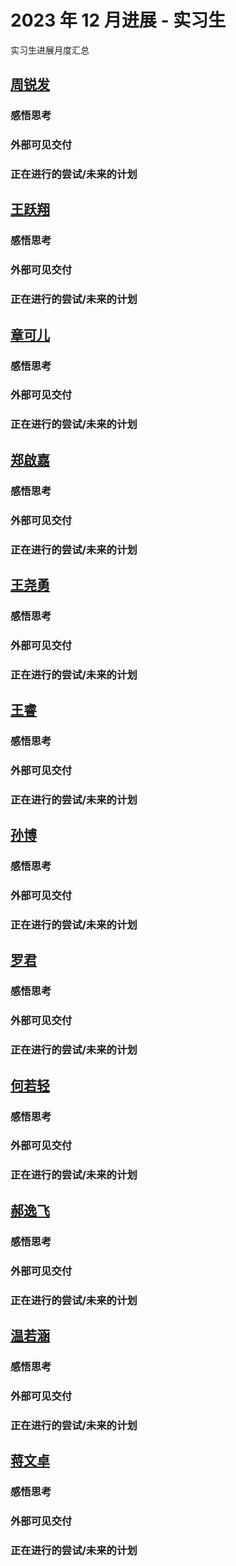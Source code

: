 #  2023 年 12 月进展 - 实习生

实习生进展月度汇总

<!-- 格式：

## 姓名
### 外部可见交付 （指已合并PR，未合并pr需要询问mentor是否可以计算，并且在下个月不能计算）
- [简介如修复xxx，升级xxx](链接)
### 正在进行的尝试/未来的计划 

  -  -->

## [周锐发](../../Intern/intern_message.md#周锐发)

### 感悟思考

### 外部可见交付

### 正在进行的尝试/未来的计划


## [王跃翔](../../Intern/intern_message.md#王跃翔)

### 感悟思考

### 外部可见交付

### 正在进行的尝试/未来的计划
  
## [章可儿](../../Intern/intern_message.md#章可儿)

### 感悟思考

### 外部可见交付

### 正在进行的尝试/未来的计划

## [郑啟嘉](../../Intern/intern_message.md#郑啟嘉)

### 感悟思考

### 外部可见交付

### 正在进行的尝试/未来的计划


## [王尧勇](../../Intern/intern_message.md#王尧勇)

### 感悟思考

### 外部可见交付

### 正在进行的尝试/未来的计划

## [王睿](../../Intern/intern_message.md#王睿)

### 感悟思考

### 外部可见交付

### 正在进行的尝试/未来的计划

## [孙博](../../Intern/intern_message.md#孙博)

### 感悟思考

### 外部可见交付

### 正在进行的尝试/未来的计划
 
## [罗君](../../Intern/intern_message.md#罗君)

### 感悟思考

### 外部可见交付

### 正在进行的尝试/未来的计划

## [何若轻](../../Intern/intern_message.md#何若轻)

### 感悟思考

### 外部可见交付

### 正在进行的尝试/未来的计划

## [郝逸飞](../../Intern/intern_message.md#郝逸飞)

### 感悟思考

### 外部可见交付

### 正在进行的尝试/未来的计划

## [温若涵](../../Intern/intern_message.md#温若涵)

### 感悟思考

### 外部可见交付

### 正在进行的尝试/未来的计划

## [蒋文卓](../../Intern/intern_message.md#蒋文卓)

### 感悟思考

### 外部可见交付

### 正在进行的尝试/未来的计划